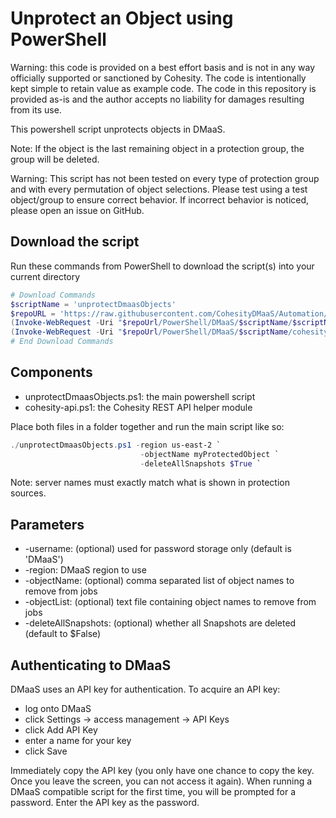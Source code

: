 # Unprotect an Object using PowerShell

Warning: this code is provided on a best effort basis and is not in any way officially supported or sanctioned by Cohesity. The code is intentionally kept simple to retain value as example code. The code in this repository is provided as-is and the author accepts no liability for damages resulting from its use.

This powershell script unprotects objects in DMaaS.

Note: If the object is the last remaining object in a protection group, the group will be deleted.

Warning: This script has not been tested on every type of protection group and with every permutation of object selections. Please test using a test object/group to ensure correct behavior. If incorrect behavior is noticed, please open an issue on GitHub.

## Download the script

Run these commands from PowerShell to download the script(s) into your current directory

```powershell
# Download Commands
$scriptName = 'unprotectDmaasObjects'
$repoURL = 'https://raw.githubusercontent.com/CohesityDMaaS/Automation/main'
(Invoke-WebRequest -Uri "$repoUrl/PowerShell/DMaaS/$scriptName/$scriptName.ps1").content | Out-File "$scriptName.ps1"; (Get-Content "$scriptName.ps1") | Set-Content "$scriptName.ps1"
(Invoke-WebRequest -Uri "$repoUrl/PowerShell/DMaaS/$scriptName/cohesity-api.ps1").content | Out-File cohesity-api.ps1; (Get-Content cohesity-api.ps1) | Set-Content cohesity-api.ps1
# End Download Commands
```

## Components

* unprotectDmaasObjects.ps1: the main powershell script
* cohesity-api.ps1: the Cohesity REST API helper module

Place both files in a folder together and run the main script like so:

```powershell
./unprotectDmaasObjects.ps1 -region us-east-2 `
                             -objectName myProtectedObject `
                             -deleteAllSnapshots $True `

```

Note: server names must exactly match what is shown in protection sources.

## Parameters

* -username: (optional) used for password storage only (default is 'DMaaS')
* -region: DMaaS region to use
* -objectName: (optional) comma separated list of object names to remove from jobs
* -objectList: (optional) text file containing object names to remove from jobs
* -deleteAllSnapshots: (optional) whether all Snapshots are deleted (default to $False)

## Authenticating to DMaaS

DMaaS uses an API key for authentication. To acquire an API key:

* log onto DMaaS
* click Settings -> access management -> API Keys
* click Add API Key
* enter a name for your key
* click Save

Immediately copy the API key (you only have one chance to copy the key. Once you leave the screen, you can not access it again). When running a DMaaS compatible script for the first time, you will be prompted for a password. Enter the API key as the password.
